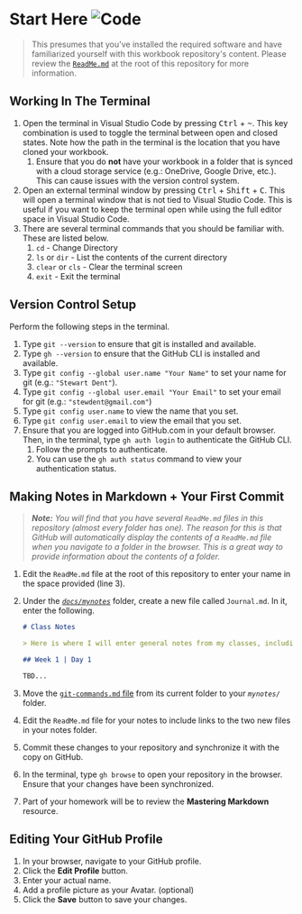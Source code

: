 # Start Here ![Code](https://img.shields.io/badge/Code%20Status-Walkthrough-blueviolet?logo=Visual%20Studio%20Code&labelColor=indigo)

> This presumes that you've installed the required software and have familiarized yourself with this workbook repository's content. Please review the [`ReadMe.md`](../../ReadMe.md) at the root of this repository for more information.

## Working In The Terminal

1. Open the terminal in Visual Studio Code by pressing <kbd>Ctrl</kbd> + <kbd>~</kbd>. This key combination is used to toggle the terminal between open and closed states. Note how the path in the terminal is the location that you have cloned your workbook.
   1. Ensure that you do **not** have your workbook in a folder that is synced with a cloud storage service (e.g.: OneDrive, Google Drive, etc.). This can cause issues with the version control system.
1. Open an external terminal window by pressing <kbd>Ctrl</kbd> + <kbd>Shift</kbd> + <kbd>C</kbd>. This will open a terminal window that is not tied to Visual Studio Code. This is useful if you want to keep the terminal open while using the full editor space in Visual Studio Code.
1. There are several terminal commands that you should be familiar with. These are listed below.
   1. `cd` - Change Directory
   1. `ls` or `dir` - List the contents of the current directory
   1. `clear` or `cls` - Clear the terminal screen
   1. `exit` - Exit the terminal

## Version Control Setup

Perform the following steps in the terminal.

1. Type `git --version` to ensure that git is installed and available.
1. Type `gh --version` to ensure that the GitHub CLI is installed and available.
1. Type `git config --global user.name "Your Name"` to set your name for git (e.g.: `"Stewart Dent"`).
1. Type `git config --global user.email "Your Email"` to set your email for git (e.g.: `"stewdent@gmail.com"`)
1. Type `git config user.name` to view the name that you set.
1. Type `git config user.email` to view the email that you set.
1. Ensure that you are logged into GitHub.com in your default browser. Then, in the terminal, type `gh auth login` to authenticate the GitHub CLI.
   1. Follow the prompts to authenticate.
   1. You can use the `gh auth status` command to view your authentication status.

## Making Notes in Markdown + Your First Commit

> ***Note:** You will find that you have several `ReadMe.md` files in this repository (almost every folder has one). The reason for this is that GitHub will automatically display the contents of a `ReadMe.md` file when you navigate to a folder in the browser. This is a great way to provide information about the contents of a folder.*

1. Edit the `ReadMe.md` file at the root of this repository to enter your name in the space provided (line 3).
1. Under the [*`docs/mynotes`*](../../docs/mynotes/) folder, create a new file called `Journal.md`. In it, enter the following.

    ```md
    # Class Notes

    > Here is where I will enter general notes from my classes, including check-lists for my **practice homework** as well as **questions** I have for each upcoming class.

    ## Week 1 | Day 1

    TBD...
    ```

1. Move the [`git-commands.md` file](./git-commands.md) from its current folder to your *`mynotes/`* folder.
1. Edit the `ReadMe.md` file for your notes to include links to the two new files in your notes folder.
1. Commit these changes to your repository and synchronize it with the copy on GitHub.
1. In the terminal, type `gh browse` to open your repository in the browser. Ensure that your changes have been synchronized.
1. Part of your homework will be to review the **Mastering Markdown** resource.

## Editing Your GitHub Profile

1. In your browser, navigate to your GitHub profile.
1. Click the **Edit Profile** button.
1. Enter your actual name.
1. Add a profile picture as your Avatar. (optional)
1. Click the **Save** button to save your changes.

